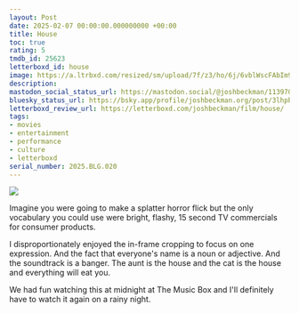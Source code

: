 ```yaml
---
layout: Post
date: 2025-02-07 00:00:00.000000000 +00:00
title: House
toc: true
rating: 5
tmdb_id: 25623
letterboxd_id: house
image: https://a.ltrbxd.com/resized/sm/upload/7f/z3/ho/6j/6vblWscFAbIm9V5CwHC7IImgAq9-0-600-0-900-crop.jpg?v=b505ff45b0
description:
mastodon_social_status_url: https://mastodon.social/@joshbeckman/113970888807048694
bluesky_status_url: https://bsky.app/profile/joshbeckman.org/post/3lhpbrwi3km2n
letterboxd_review_url: https://letterboxd.com/joshbeckman/film/house/
tags:
- movies
- entertainment
- performance
- culture
- letterboxd
serial_number: 2025.BLG.020
---
```

 <p><img src="https://a.ltrbxd.com/resized/sm/upload/7f/z3/ho/6j/6vblWscFAbIm9V5CwHC7IImgAq9-0-600-0-900-crop.jpg?v=b505ff45b0"/></p> <p>Imagine you were going to make a splatter horror flick but the only vocabulary you could use were bright, flashy, 15 second TV commercials for consumer products.</p><p>I disproportionately enjoyed the in-frame cropping to focus on one expression. And the fact that everyone's name is a noun or adjective. And the soundtrack is a banger. The aunt is the house and the cat is the house and everything will eat you.</p><p>We had fun watching this at midnight at The Music Box and I'll definitely have to watch it again on a rainy night.</p> 
